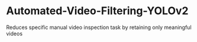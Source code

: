 # Automated-Video-Filtering-YOLOv2
Reduces specific manual video inspection task by retaining only meaningful videos 

